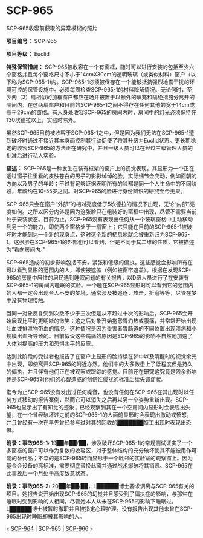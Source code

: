 # SCP-965
                        




SCP-965收容前获取的异常模糊的照片



**项目编号：** SCP-965

**项目等级：** Euclid

**特殊保管措施：** SCP-965被收容在一个有窗框，随时可以进行安装的包括至少六个窗格并且每个窗格尺寸不小于14cmX30cm的透明玻璃（或类似材料）窗户（以下称为SCP-965-1)内。SCP-965-1必须被保存在一个能够抵抗强烈地震干扰的环境可控的保管设施中。必须每周检查SCP-965-1的材料降解情况。无论何时，至少两（2）扇相似的加框窗户都应在场并被置于以额外的填充和隔绝措施分离开的隔间内，在这两扇窗户和目前的SCP-965-1之间不得存在任何其他的宽于14cm或高于29cm的窗格。有人身处收容SCP-965的房间内时，房间中的灯光必须保持在130坎德拉以上，实验时除外。

虽然SCP-965目前被收容于SCP-965-1之中，但是因为我们无法在SCP-965-1遭到破坏时通过不接近其本身而控制其行动促使了将其升级为Euclid状态。更长期稳定的收容SCP-965的方法正在研究中，并且一级人员可以在经过三级管理人员的批准后进行私人实验。

**描述：** SCP-965是一种发生在装有框架的窗户上的视觉表现。其显形为一个正在透过窗子往里看的皮肤苍白的男子的影影绰绰的脸。实际细节会变动，例如面朝的方向以及男子的年龄；不过有足够证据表明所有的脸都是同一个人生命中的不同阶段，年龄约在10-55岁之间。对SCP-965的脸进行身份辨识的研究至今无果。

SCP-965只会在窗户“外部”的相对亮度低于5坎德拉的情况下出现，无论“内部”亮度如何。之所以区分内外是因为这张脸只在组装好的窗框中出现，尽管不需要当前处于安装状态。目前为止，SCP-965没有表现出任何从一个玻璃窗格中主动移动到另一个的能力，即使两个窗格处于一扇窗上；它只能在目前的SCP-965-1被破坏时才能到达一个新的现身点，这时这个新的栖息地就会被重新归为SCP-965-1。这张脸在SCP-965-1的外部也可以看到，但是不同于其二维的性质，它被描述为“看向房间内。”

SCP-965造成的初步影响包括不安，紧张和低级的偏执。这些感觉会影响所有在可以看到显形的范围内的人，即使被遮盖（例如被窗帘遮盖）。根据在发现SCP-965的房屋中居住的居民遇到睡眠问题的有关报告，以D级人员进行了在安装有SCP-965-1的房间内睡眠的实验。一个睡在SCP-965显形时可以看到它的范围内的人都一定会出现令人不安的梦境，通常涉及被追逐，攻击，折磨等等，尽管在梦中没有物理接触。

当同一对象反复受到次数不少于三次但是从不超过十次的影响后，SCP-965会开始展现比平时更明晰的微笑；这之后对象开始抱怨胃灼热或腹痛，并常常开始出现吐血或排泄物带血的情况。这种情况是因为受害者胃肠道的不同位置出现溃疡和小规模出血所导致的。目前假设这些病痛的原因是SCP-965的影响不自然地加速了人体对提高的压力和恐惧水平的反应。

达到此阶段的受试者也报告了在窗户上显形的脸持续在梦中以及清醒时的视觉余光中出现，即使离开SCP-965的附近亦然。他们中的大多数患上了低程度但是持久的偏执，并且伴有他们正在被观察或跟踪的感觉。目前还在研究这究竟是残余影响还是SCP-965对他们的心智造成的创伤性侵扰的标准后续失调症状。

迄今为止SCP-965没有发出过任何噪音，也没有任何在SCP-965在其出现时以任何方式移动的报告案例，然而它可以消失之后再以另一个姿势重新出现。SCP-965也显示出了有知觉的迹象；已经观察到其在一个空房间内显形时会表现出失望，在一个曾经破坏过之前的SCP-965-1的人面前显形时会表现出激动或愤怒，并且曾经有一次在早先曾经参与过对其的回收的███████特工出现时表现出恐惧。

**附录：事故965-1:** 19██年██/██，涉及破坏SCP-965-1的常规测试证实了一个多窗框的窗户可以作为复数的收容区，对于整体结构的充分破坏使其不能被用作可能的替代品；不幸的是SCP-965转而显形于一个毗邻的实验室的观察窗上。因为基金会设备的高标准，需要彻底替换此窗并通过战术爆破将其销毁。SCP-965在此事故后一个月处于高度敌意状态。

**附录：事故965-2:** 20██年██/██，L██████博士要求调离与SCP-965有关的项目。她报告说开始出现SCP-965的幻觉并且感受到了偏执症的影响，与那些在睡眠时受到影响的人相同，尽管她本人从未在SCP-965的影响下睡眠过。L██████博士被暂时撤职并且被指定心理护理。没有报告出现其他未曾在SCP-965出现时睡眠却被其影响的人。



« [SCP-964](/scp-964) | SCP-965 | [SCP-966](/scp-966) »





                    